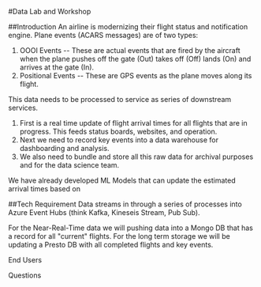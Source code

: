 #Data Lab and Workshop

##Introduction
An airline is modernizing their flight status and notification engine. Plane events (ACARS messages) are of two types:
1. OOOI Events -- These are actual events that are fired by the aircraft when the plane pushes off the gate (Out) takes off (Off) lands (On) and arrives at the gate (In).
1. Positional Events -- These are GPS events as the plane moves along its flight.

This data needs to be processed to service as series of downstream services. 
1. First is a real time update of flight arrival times for all flights that are in progress. This feeds status boards, websites, and operation. 
1. Next we need to record key events into a data warehouse for dashboarding and analysis.
1. We also need to bundle and store all this raw data for archival purposes and for the data science team.

We have already developed ML Models that can update the estimated arrival times based on 

##Tech Requirement
Data streams in through a series of processes into Azure Event Hubs (think Kafka, Kineseis Stream, Pub Sub). 

For the Near-Real-Time data we will pushing data into a Mongo DB that has a record for all "current" flights.
For the long term storage we will be updating a Presto DB with all completed flights and key events.


End Users

Questions
